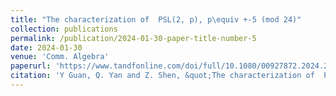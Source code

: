 ```yaml
---
title: "The characterization of  PSL(2, p), p\equiv +-5 (mod 24)"
collection: publications
permalink: /publication/2024-01-30-paper-title-number-5
date: 2024-01-30
venue: 'Comm. Algebra'
paperurl: 'https://www.tandfonline.com/doi/full/10.1080/00927872.2024.2306476'
citation: 'Y Guan, Q. Yan and Z. Shen, &quot;The characterization of  PSL(2, p), p\equiv \pm5 (mod 24),&quot; Comm. Algebra 52(7) (2024), 325-333.'
---
```

